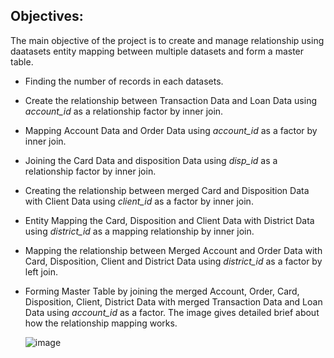 ## Objectives:
The main objective of the project is to create and manage relationship using daatasets entity mapping between multiple datasets and form a master table.
 * Finding the number of records in each datasets.
 * Create the relationship between Transaction Data and Loan Data using *account_id* as a relationship factor by inner join.
 * Mapping Account Data and Order Data using *account_id* as a factor by inner join.
 * Joining the Card Data and disposition Data using *disp_id* as a relationship factor by inner join.
 * Creating the relationship between merged Card and Disposition Data with Client Data using *client_id* as a factor by inner join.
 * Entity Mapping the Card, Disposition and Client Data with District Data using *district_id* as a mapping relationship by inner join.
 * Mapping the relationship between Merged Account and Order Data with Card, Disposition, Client and District Data using *district_id* as a factor by left join.
 * Forming Master Table by joining the merged Account, Order, Card, Disposition, Client, District Data with merged Transaction Data and Loan Data using *account_id* as a factor.
    The image gives detailed brief about how the relationship mapping works.

   ![image](https://github.com/shridhar1504/SQL-Projects/assets/113985416/79bd2476-cd40-4565-bbc8-7f7ea351c265)


